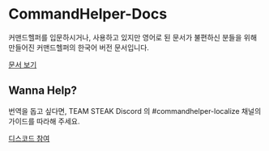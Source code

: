 # CommandHelper-Docs
커맨드헬퍼를 입문하시거나, 사용하고 있지만 영어로 된 문서가 불편하신 분들을 위해 만들어진 커맨드헬퍼의 한국어 버전 문서입니다.

[문서 보기](https://steakteam.github.io/CommandHelper-Docs)

## Wanna Help?
번역을 돕고 싶다면, TEAM STEAK Discord 의 #commandhelper-localize 채널의 가이드를 따라해 주세요.

[디스코드 참여](https://discord.gg/KkCgzU6)
 
